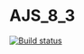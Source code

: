 # AJS_8_3

[![Build status](https://ci.appveyor.com/api/projects/status/u26kyt5wpy8y3dn8?svg=true)](https://ci.appveyor.com/project/VV1nc3nt/ajs-8-3)
